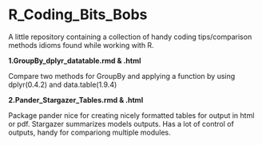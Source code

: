 # R_Coding_Bits_Bobs

A little repository containing a collection of handy coding tips/comparison methods idioms found while working with R. 

**1.GroupBy_dplyr_datatable.rmd & .html**

Compare two methods for GroupBy and applying a function by using dplyr(0.4.2) and data.table(1.9.4) 


**2.Pander_Stargazer_Tables.rmd & .html**

Package pander nice for creating nicely formatted tables for output in html or pdf. Stargazer summarizes models outputs. Has a lot of control of outputs, handy for compariong multiple modules. 


